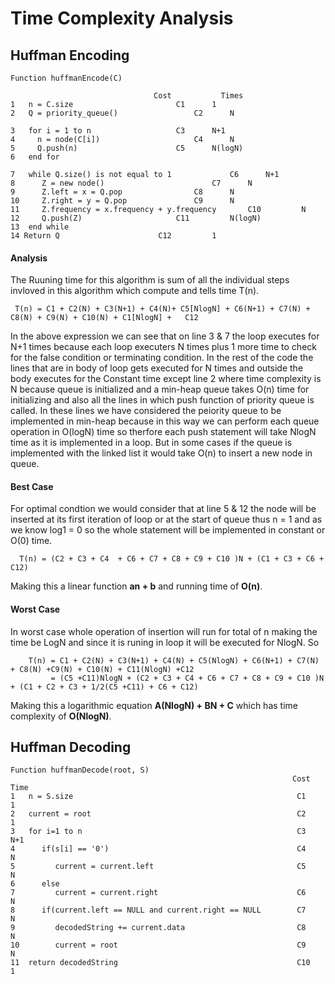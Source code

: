 # Time Complexity Analysis
## Huffman Encoding
    Function huffmanEncode(C)   

							        Cost           Times
    1   n = C.size						 C1		 1
    2   Q = priority_queue()				 C2		 N  

    3   for i = 1 to n					 C3		 N+1
    4     n = node(C[i])					 C4		 N
    5     Q.push(n)						 C5		 N(logN)       
    6   end for

    7   while Q.size() is not equal to 1			 C6		 N+1
    8      Z = new node()			      	 	 C7		 N
    9      Z.left = x = Q.pop				 C8		 N
    10     Z.right = y = Q.pop				 C9		 N
    11     Z.frequency = x.frequency + y.frequency		 C10		 N
    12     Q.push(Z)					 C11		 N(logN)
    13  end while
    14 Return Q						 C12		 1

#### Analysis
The Ruuning time for this algorithm is sum of all the  individual steps invloved in this algorithm which compute and tells 
time T(n).

     T(n) = C1 + C2(N) + C3(N+1) + C4(N)+ C5[NlogN] + C6(N+1) + C7(N) + C8(N) + C9(N) + C10(N) + C1[NlogN] +   C12  

In the above expression we can see that on line 3 & 7 the loop executes for N+1 times because each loop executers N times plus 1 more time to check for the false condition or terminating condition. In the rest of the code the lines that are in body of loop gets executed for N times and outside the body executes for the Constant time except line 2 where time complexity is N because queue is initialized and a min-heap queue takes O(n) time for initializing and also all the lines in which push function of priority queue is called. In these lines we have considered the peiority queue to be implemented in min-heap because in this way we can perform each queue operation in O(logN) time so therfore each push statement will take NlogN time as it is implemented in a loop. But in some cases if the queue is implemented with the linked list it would take O(n) to insert a new node in queue.
#### Best Case
For optimal condtion we would consider that at line 5 & 12 the node will be inserted at its first iteration of loop or at the start of queue thus n = 1 and as we know log1 = 0 so the whole statement will be implemented in constant or O(0) time.

	  T(n) = (C2 + C3 + C4  + C6 + C7 + C8 + C9 + C10 )N + (C1 + C3 + C6 + C12)
	  
Making this a linear function **an + b** and running time of **O(n)**.
#### Worst Case
In worst case whole operation of insertion will run for total of n making the time be LogN and since it is runing in loop it will be executed for NlogN.
So

        T(n) = C1 + C2(N) + C3(N+1) + C4(N) + C5(NlogN) + C6(N+1) + C7(N) + C8(N) +C9(N) + C10(N) + C11(NlogN) +C12
		     = (C5 +C11)NlogN + (C2 + C3 + C4 + C6 + C7 + C8 + C9 + C10 )N + (C1 + C2 + C3 + 1/2(C5 +C11) + C6 + C12)

Making this a logarithmic equation **A(NlogN) + BN + C** which has time complexity of **O(NlogN)**.

## Huffman Decoding
```
Function huffmanDecode(root, S)  
                                                               Cost         Time
1   n = S.size                                                  C1            1  
2   current = root                                              C2            1
3   for i=1 to n                                                C3           N+1
4      if(s[i] == '0')                                          C4            N 
5         current = current.left                                C5            N
6      else                                                      
7         current = current.right                               C6            N  
8      if(current.left == NULL and current.right == NULL        C7            N 
9         decodedString += current.data                         C8            N 
10        current = root                                        C9            N 
11  return decodedString                                        C10           1

```